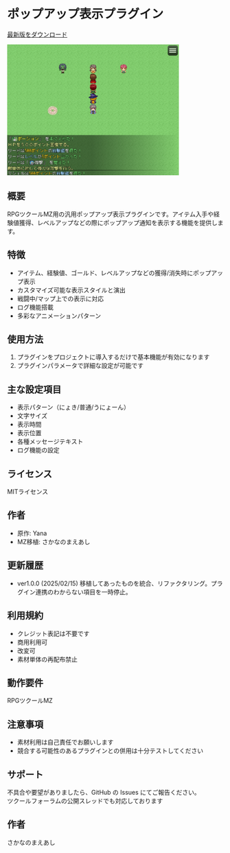 # ポップアップ表示プラグイン

[最新版をダウンロード](https://raw.githubusercontent.com/fishs075/MZ/refs/heads/main/SKM_GetInformation.js)

<!-- ここに画像を入れる予定 -->

<img src="../images/SKM_GetInformation.png" width="400">




## 概要
RPGツクールMZ用の汎用ポップアップ表示プラグインです。アイテム入手や経験値獲得、レベルアップなどの際にポップアップ通知を表示する機能を提供します。

## 特徴
- アイテム、経験値、ゴールド、レベルアップなどの獲得/消失時にポップアップ表示
- カスタマイズ可能な表示スタイルと演出
- 戦闘中/マップ上での表示に対応
- ログ機能搭載
- 多彩なアニメーションパターン

## 使用方法
1. プラグインをプロジェクトに導入するだけで基本機能が有効になります
2. プラグインパラメータで詳細な設定が可能です

## 主な設定項目
- 表示パターン（にょき/普通/うにょーん）
- 文字サイズ
- 表示時間
- 表示位置
- 各種メッセージテキスト
- ログ機能の設定

## ライセンス
MITライセンス

## 作者
- 原作: Yana
- MZ移植: さかなのまえあし

## 更新履歴
- ver1.0.0 (2025/02/15) 移植してあったものを統合、リファクタリング。プラグイン連携のわからない項目を一時停止。

## 利用規約

-   クレジット表記は不要です
-   商用利用可
-   改変可
-   素材単体の再配布禁止

## 動作要件
RPGツクールMZ

## 注意事項
- 素材利用は自己責任でお願いします
- 競合する可能性のあるプラグインとの併用は十分テストしてください

## サポート

不具合や要望がありましたら、GitHub の Issues にてご報告ください。<br>
ツクールフォーラムの公開スレッドでも対応しております

## 作者

さかなのまえあし